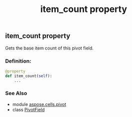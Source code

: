 ﻿---
title: item_count property
second_title: Aspose.Cells for Python via .NET API References
description: 
type: docs
weight: 420
url: /aspose.cells.pivot/pivotfield/item_count/
is_root: false
---

## item_count property


Gets the base item count of this pivot field.
### Definition:
```python
@property
def item_count(self):
    ...
```

### See Also
* module [aspose.cells.pivot](../../)
* class [PivotField](/cells/python-net/aspose.cells.pivot/pivotfield)
